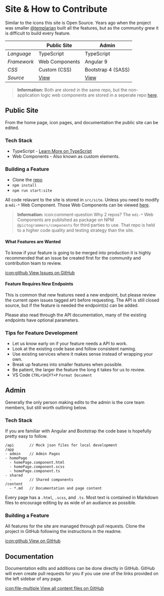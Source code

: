 # Site & How to Contribute

Similar to the icons this site is Open Source. Years ago when the project was smaller [@templarian](https://twitter.com/templarian) built all the features, but as the community grew it is difficult to build every feature.

|             | Public Site | Admin |
|-------------|-------------|-------|
| *Language*  | TypeScript  | TypeScript |
| *Framework* | Web Components | Angular 9 |
| *CSS*      | Custom (CSS) | Bootstrap 4 (SASS) |
| *Source* | [View](https://github.com/Pictogrammers/Icon-Site/tree/master/src/site) | [View](https://github.com/Pictogrammers/Icon-Site/tree/master/src) |

> **Information:** Both are stored in the same repo, but the non-application logic web components are stored in a seperate repo [here](https://github.com/Templarian/MaterialDesign-Components/tree/master/src/mdi).

## Public Site

From the home page, icon pages, and documentation the public site can be edited.

### Tech Stack

- TypeScript - [Learn More on TypeScript](https://www.typescriptlang.org/)
- Web Components - Also known as custom elements.

### Building a Feature

- Clone the [repo](https://github.com/Pictogrammers/Icon-Site)
- `npm install`
- `npm run start:site`

All code relavant to the site is stored in `src/site`. Unless you need to modify a `mdi-*` Web Component. Those Web Components can be viewed [here](https://github.com/Templarian/MaterialDesign-Components).

> **Information:** icon:comment-question Why 2 repos? The `mdi-*` Web Components are published as package on NPM `@pictogrammers/components` for third parties to use. That repo is held to a higher code quality and testing strategy than the site.

#### What Features are Wanted

To know if your feature is going to be merged into production it is highly recommended that an issue be created first for the community and contribution team to review.

<a href="https://github.com/Pictogrammers/Icon-Site/issues" class="button">icon:github View Issues on GitHub</a>

#### Feature Requires New Endpoints

This is common that new features need a new endpoint, but please review the current open issues tagged `API` before requesting. The API is still closed source, but if the feature is needed the endpoint(s) can be added.

Please also read through the API documentation, many of the existing endpoints have optional parameters.

### Tips for Feature Development

- Let us know early on if your feature needs a API to work.
- Look at the existing code base and follow consistent naming.
- Use existing services where it makes sense instead of wrapping your own.
- Break up features into smaller features when possible.
- Be patient, the larger the feature the long it takes for us to review.
- VS Code `CTRL+SHIFT+P` `Format Document`

## Admin

Generally the only person making edits to the admin is the core team members, but still worth outlining below.

### Tech Stack

If you are familiar with Angular and Bootstrap the code base is hopefully pretty easy to follow.

```
/api       // Mock json files for local development
/app
- admin    // Admin Pages
- homePage
  - homePage.component.html
  - homePage.component.scss
  - homePage.component.ts
- shared
  -        // Shared components
/content
  - *.md   // Documentation and page content
```

Every page has a `.html`, `.scss`, and `.ts`. Most text is contained in Markdown files to encourage editing by as wide of an audiance as possible.

### Building a Feature

All features for the site are managed through pull requests. Clone the project in GitHub following the instructions in the readme.

<a href="https://github.com/Pictogrammers/Icon-Site" class="button">icon:github View on GitHub</a>

## Documentation

Documentation edits and additions can be done directly in GitHub. GitHub will even create pull requests for you if you use one of the links provided on the left sidebar of any page.

<a class="button" href="https://github.com/Pictogrammers/Icon-Site/tree/master/src/content">icon:file-multiple View all content files on GitHub</a>